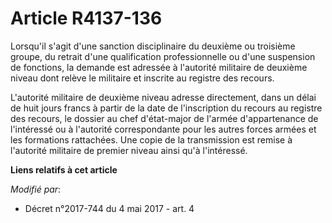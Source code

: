 # Article R4137-136

Lorsqu'il s'agit d'une sanction disciplinaire du deuxième ou troisième groupe, du retrait d'une qualification professionnelle
ou d'une suspension de fonctions, la demande est adressée à l'autorité militaire de deuxième niveau dont relève le militaire
et inscrite au registre des recours.

L'autorité militaire de deuxième niveau adresse directement, dans un délai de huit jours francs à partir de la date de
l'inscription du recours au registre des recours, le dossier au chef d'état-major de l'armée d'appartenance de l'intéressé ou
à l'autorité correspondante pour les autres forces armées et les formations rattachées. Une copie de la transmission est
remise à l'autorité militaire de premier niveau ainsi qu'à l'intéressé.

**Liens relatifs à cet article**

_Modifié par_:

  - Décret n°2017-744 du 4 mai 2017 - art. 4
